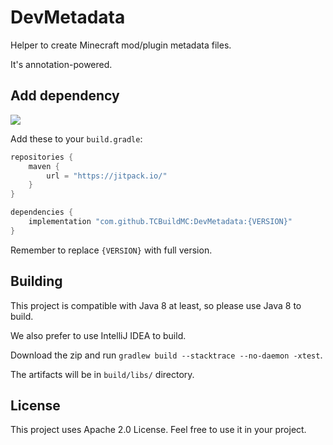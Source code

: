 # DevMetadata

Helper to create Minecraft mod/plugin metadata files.

It's annotation-powered.

## Add dependency
[![](https://jitpack.io/v/TCBuildMC/SimpleConfigApi.svg)](https://jitpack.io/#TCBuildMC/SimpleConfigApi)

Add these to your `build.gradle`:
```gradle
repositories {
    maven {
        url = "https://jitpack.io/"
    }
}

dependencies {
    implementation "com.github.TCBuildMC:DevMetadata:{VERSION}"
}
```

Remember to replace `{VERSION}` with full version.

## Building
This project is compatible with Java 8 at least, so please use Java 8 to build.

We also prefer to use IntelliJ IDEA to build.

Download the zip and run `gradlew build --stacktrace --no-daemon -xtest`.

The artifacts will be in `build/libs/` directory.

## License
This project uses Apache 2.0 License. Feel free to use it in your project.

